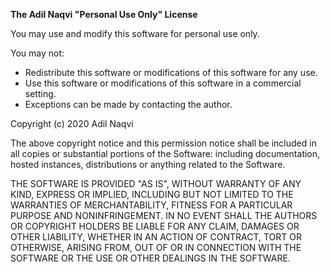 **The Adil Naqvi "Personal Use Only" License**

You may use and modify this software for personal use only. 

You may not:
 - Redistribute this software or modifications of this software for any use.
 - Use this software or modifications of this software in a commercial setting.
 - Exceptions can be made by contacting the author. 

Copyright (c) 2020 Adil Naqvi

The above copyright notice and this permission notice shall be included in all
copies or substantial portions of the Software: including documentation,
hosted instances, distributions or anything related to the Software.

THE SOFTWARE IS PROVIDED "AS IS", WITHOUT WARRANTY OF ANY KIND, EXPRESS OR
IMPLIED, INCLUDING BUT NOT LIMITED TO THE WARRANTIES OF MERCHANTABILITY,
FITNESS FOR A PARTICULAR PURPOSE AND NONINFRINGEMENT. IN NO EVENT SHALL THE
AUTHORS OR COPYRIGHT HOLDERS BE LIABLE FOR ANY CLAIM, DAMAGES OR OTHER
LIABILITY, WHETHER IN AN ACTION OF CONTRACT, TORT OR OTHERWISE, ARISING FROM,
OUT OF OR IN CONNECTION WITH THE SOFTWARE OR THE USE OR OTHER DEALINGS IN THE
SOFTWARE.
